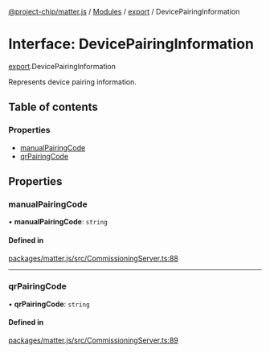 [@project-chip/matter.js](../README.md) / [Modules](../modules.md) / [export](../modules/export.md) / DevicePairingInformation

# Interface: DevicePairingInformation

[export](../modules/export.md).DevicePairingInformation

Represents device pairing information.

## Table of contents

### Properties

- [manualPairingCode](export.DevicePairingInformation.md#manualpairingcode)
- [qrPairingCode](export.DevicePairingInformation.md#qrpairingcode)

## Properties

### manualPairingCode

• **manualPairingCode**: `string`

#### Defined in

[packages/matter.js/src/CommissioningServer.ts:88](https://github.com/project-chip/matter.js/blob/c15b1068/packages/matter.js/src/CommissioningServer.ts#L88)

___

### qrPairingCode

• **qrPairingCode**: `string`

#### Defined in

[packages/matter.js/src/CommissioningServer.ts:89](https://github.com/project-chip/matter.js/blob/c15b1068/packages/matter.js/src/CommissioningServer.ts#L89)
